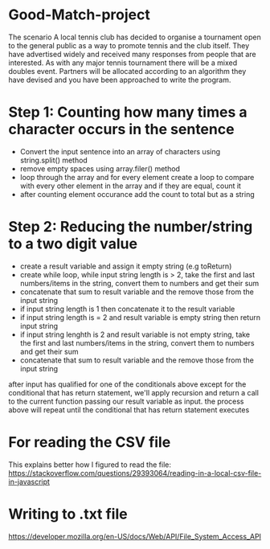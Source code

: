 # Good-Match-project
The scenario A local tennis club has decided to organise a tournament open to the general public as a way to promote tennis and the club itself. They have advertised widely and received many responses from people that are interested. As with any major tennis tournament there will be a mixed doubles event. Partners will be allocated according to an algorithm they have devised and you have been approached to write the program.

# Step 1: Counting how many times a character occurs in the sentence

- Convert the input sentence into an array of characters using string.split() method
- remove empty spaces using array.filer() method
- loop through the array and for every element create a loop to compare with
  every other element in the array and if they are equal, count it
- after counting element occurance add the count to total but as a string

# Step 2: Reducing the number/string to a two digit value

- create a result variable and assign it empty string (e.g toReturn)
- create while loop, while input string length is > 2, take the first and last
  numbers/items in the string, convert them to numbers and get their sum
- concatenate that sum to result variable and the remove those from the input string
- if input string length is 1 then concatenate it to the result variable
- if input string length is = 2 and result variable is empty string then return input string
- if input string lenghth is 2 and result variable is not empty string, take the first and last
  numbers/items in the string, convert them to numbers and get their sum
- concatenate that sum to result variable and the remove those from the input string

after input has qualified for one of the conditionals above except for the conditional that has return statement, we'll apply recursion and return a call to the current function passing our result variable as input.
the process above will repeat until the conditional that has return statement executes

# For reading the CSV file

This explains better how I figured to read the file:
https://stackoverflow.com/questions/29393064/reading-in-a-local-csv-file-in-javascript

# Writing to .txt file

https://developer.mozilla.org/en-US/docs/Web/API/File_System_Access_API

